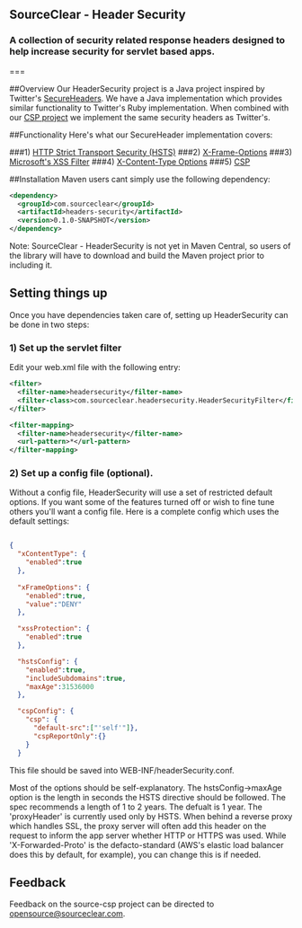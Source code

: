 ## SourceClear - Header Security
### A collection of security related response headers designed to help increase security for servlet based apps.
===

##Overview
Our HeaderSecurity project is a Java project inspired by Twitter's [SecureHeaders](https://github.com/twitter/secureheaders).  We have a Java implementation which
provides similar functionality to Twitter's Ruby implementation.  When combined with our [CSP project](https://github.com/sourceclear/csp) we implement the same
security headers as Twitter's.

##Functionality
Here's what our SecureHeader implementation covers:

###1) [HTTP Strict Transport Security (HSTS)](https://tools.ietf.org/html/rfc6797)
###2) [X-Frame-Options](https://tools.ietf.org/html/draft-ietf-websec-x-frame-options-00)
###3) [Microsoft's XSS Filter](http://msdn.microsoft.com/en-us/library/dd565647.aspx)
###4) [X-Content-Type Options](http://msdn.microsoft.com/en-us/library/ie/gg622941.aspx)
###5) [CSP](https://developer.mozilla.org/en-US/docs/Security/CSP)

##Installation
Maven users cant simply use the following dependency:

```xml
<dependency>
  <groupId>com.sourceclear</groupId>
  <artifactId>headers-security</artifactId>
  <version>0.1.0-SNAPSHOT</version>    
</dependency>
```
Note: SourceClear - HeaderSecurity is not yet in Maven Central, so users of the library will have to download and build the Maven project prior to including it.

## Setting things up
Once you have dependencies taken care of, setting up HeaderSecurity can be done in two steps:

### 1) Set up the servlet filter
Edit your web.xml file with the following entry:

```xml
<filter>
  <filter-name>headersecurity</filter-name>
  <filter-class>com.sourceclear.headersecurity.HeaderSecurityFilter</filter-class>
</filter>

<filter-mapping>
  <filter-name>headersecurity</filter-name>
  <url-pattern>*</url-pattern>
</filter-mapping>
```

### 2) Set up a config file (optional).
Without a config file, HeaderSecurity will use a set of restricted default options.  If you want some of the features turned off or wish to fine tune
others you'll want a config file.  Here is a complete config which uses the default settings:

```json

{
  "xContentType": {
    "enabled":true
  },
  
  "xFrameOptions": {
    "enabled":true,
    "value":"DENY"
  },

  "xssProtection": {
    "enabled":true
  },

  "hstsConfig": {
    "enabled":true,
    "includeSubdomains":true,
    "maxAge":31536000
  },

  "cspConfig": {
    "csp": {
      "default-src":["'self'"]},
      "cspReportOnly":{}
    }
  }

```

This file should be saved into WEB-INF/headerSecurity.conf.

Most of the options should be self-explanatory.  The hstsConfig->maxAge option is the length in seconds the HSTS directive should be followed.  The spec
recommends a length of 1 to 2 years.  The defualt is 1 year.  The 'proxyHeader' is currently used only by HSTS.  When behind a reverse proxy which handles SSL,
the proxy server will often add this header on the request to inform the app server whether HTTP or HTTPS was used.  While 'X-Forwarded-Proto' is the
defacto-standard (AWS's elastic load balancer does this by default, for example), you can change this is if needed.

## Feedback
Feedback on the source-csp project can be directed to opensource@sourceclear.com.